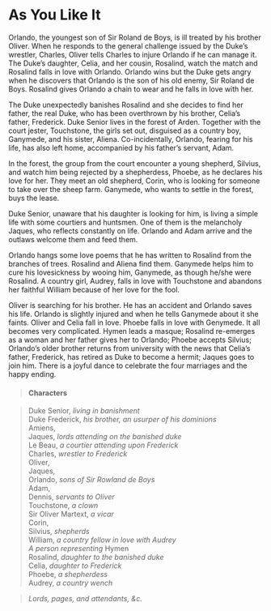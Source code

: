 <!-- ======================================================================
--- Search engine
title:          As You Like It
keywords:       you, yike, comedy
description:    As You Like It by William Shakespeare.
--- Menu system
order:          20
text:           As You Like It
hidden:         false
umbel:          false
--- Page properties
id:             
document:       
layout:         layout-2-left
$-left:         play-list
searchable:     true
======================================================================= -->

# As You Like It

Orlando, the youngest son of Sir Roland de Boys, is ill treated by his brother
Oliver. When he responds to the general challenge issued by the Duke’s wrestler,
Charles, Oliver tells Charles to injure Orlando if he can manage it. The Duke’s
daughter, Celia, and her cousin, Rosalind, watch the match and Rosalind falls in
love with Orlando. Orlando wins but the Duke gets angry when he discovers that
Orlando is the son of his old enemy, Sir Roland de Boys. Rosalind gives Orlando
a chain to wear and he falls in love with her.

The Duke unexpectedly banishes Rosalind and she decides to find her father, the
real Duke, who has been overthrown by his brother, Celia’s father, Frederick.
Duke Senior lives in the forest of Arden. Together with the court jester,
Touchstone, the girls set out, disguised as a country boy, Ganymede, and his
sister, Aliena. Co-incidentally, Orlando, fearing for his life, has also left
home, accompanied by his father’s servant, Adam.

In the forest, the group from the court encounter a young shepherd, Silvius, and
watch him being rejected by a shepherdess, Phoebe, as he declares his love for
her. They meet an old shepherd, Corin, who is looking for someone to take over
the sheep farm. Ganymede, who wants to settle in the forest, buys the lease.

Duke Senior, unaware that his daughter is looking for him, is living a simple
life with some courtiers and huntsmen. One of them is the melancholy Jaques, who
reflects constantly on life. Orlando and Adam arrive and the outlaws welcome
them and feed them.

Orlando hangs some love poems that he has written to Rosalind from the branches
of trees. Rosalind and Aliena find them. Ganymede helps him to cure his
lovesickness by wooing him, Ganymede, as though he/she were Rosalind. A country
girl, Audrey, falls in love with Touchstone and abandons her faithful William
because of her love for the fool.

Oliver is searching for his brother. He has an accident and Orlando saves his
life. Orlando is slightly injured and when he tells Ganymede about it she faints.
Oliver and Celia fall in love. Phoebe falls in love with Genymede. It all becomes
very complicated. Hymen leads a masque; Rosalind re-emerges as a woman and her
father gives her to Orlando; Phoebe accepts Silvius; Orlando’s older brother
returns from university with the news that Celia’s father, Frederick, has retired
as Duke to become a hermit; Jaques goes to join him. There is a joyful dance to
celebrate the four marriages and the happy ending.

>   #### Characters
    
>   Duke Senior, _living in banishment_  
    Duke Frederick, _his brother, an usurper of his dominions_  
    Amiens,  
    Jaques, _lords attending on the banished duke_  
    Le Beau, _a courtier attending upon Frederick_  
    Charles, _wrestler to Frederick_  
    Oliver,  
    Jaques,  
    Orlando, _sons of Sir Rowland de Boys_  
    Adam,  
    Dennis, _servants to Oliver_  
    Touchstone, _a clown_  
    Sir Oliver Martext, _a vicar_  
    Corin,  
    Silvius, _shepherds_  
    William, _a country fellow in love with Audrey_  
    _A person representing_ Hymen  
    Rosalind, _daughter to the banished duke_  
    Celia, _daughter to Frederick_  
    Phoebe, _a shepherdess_  
    Audrey, _a country wench_
    
>   _Lords, pages, and attendants, &c._
